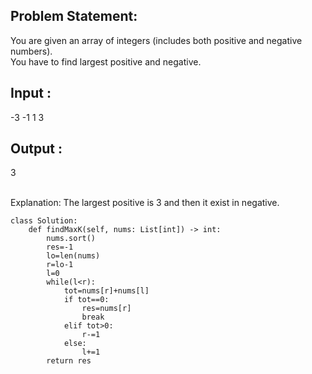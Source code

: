 ## Problem Statement:
You are given an array of integers (includes both positive and negative numbers). 
<br>You have to find largest positive and negative.


## Input : 

-3  -1  1  3

## Output : 

3

<br>Explanation: The largest positive is 3  and then it exist in  negative.

```
class Solution:
    def findMaxK(self, nums: List[int]) -> int:
        nums.sort()
        res=-1
        lo=len(nums)
        r=lo-1
        l=0
        while(l<r):
            tot=nums[r]+nums[l]
            if tot==0:
                res=nums[r]
                break
            elif tot>0:
                r-=1
            else:
                l+=1
        return res
```
